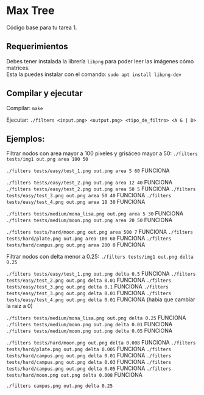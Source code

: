 # Max Tree 
Código base para tu tarea 1.

## Requerimientos
Debes tener instalada la librería `libpng` para poder leer las imágenes cómo matrices.  
Esta la puedes instalar con el comando:
```sudo apt install libpng-dev```

## Compilar y ejecutar
Compilar:
```make```

Ejecutar:
```./filters <input.png> <output.png> <tipo_de_filtro> <A G | D>```

## Ejemplos:
Filtrar nodos con area mayor a 100 pixeles y grisáceo mayor a 50:
```./filters tests/img1 out.png area 100 50```

```./filters tests/easy/test_1.png out.png area 5 60``` FUNCIONA

```./filters tests/easy/test_2.png out.png area 12 40``` FUNCIONA
```./filters tests/easy/test_2.png out.png area 50 5``` FUNCIONA
```./filters tests/easy/test_3.png out.png area 50 40``` FUNCIONA
```./filters tests/easy/test_4.png out.png area 18 30``` FUNCIONA

```./filters tests/medium/mona_lisa.png out.png area 5 30``` FUNCIONA
```./filters tests/medium/moon.png out.png area 20 50``` FUNCIONA

```./filters tests/hard/moon.png out.png area 500 7``` FUNCIONA
```./filters tests/hard/plate.png out.png area 100 60``` FUNCIONA
```./filters tests/hard/campus.png out.png area 200 0``` FUNCIONA





Filtrar nodos con delta menor a 0.25:
```./filters tests/img1 out.png delta 0.25```

```./filters tests/easy/test_1.png out.png delta 0.5``` FUNCIONA
```./filters tests/easy/test_2.png out.png delta 0.01``` FUNCIONA
```./filters tests/easy/test_3.png out.png delta 0.1``` FUNCIONA
```./filters tests/easy/test_3.png out.png delta 0.01``` FUNCIONA
```./filters tests/easy/test_4.png out.png delta 0.01``` FUNCIONA (habia que cambiar la raiz a 0)

```./filters tests/medium/mona_lisa.png out.png delta 0.25``` FUNCIONA
```./filters tests/medium/moon.png out.png delta 0.01``` FUNCIONA
```./filters tests/medium/moon.png out.png delta 0.05``` FUNCIONA


```./filters tests/hard/moon.png out.png delta 0.008``` FUNCIONA
```./filters tests/hard/plate.png out.png delta 0.005``` FUNCIONA
```./filters tests/hard/campus.png out.png delta 0.01``` FUNCIONA
```./filters tests/hard/campus.png out.png delta 0.03``` FUNCIONA
```./filters tests/hard/campus.png out.png delta 0.05``` FUNCIONA
```./filters tests/hard/moon.png out.png delta 0.008``` FUNCIONA

```./filters campus.png out.png delta 0.25```



